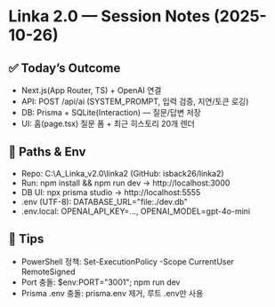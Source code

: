 # Linka 2.0 — Session Notes (2025-10-26)

## ✅ Today’s Outcome
- Next.js(App Router, TS) + OpenAI 연결
- API: POST /api/ai (SYSTEM_PROMPT, 입력 검증, 지연/토큰 로깅)
- DB: Prisma + SQLite(Interaction) — 질문/답변 저장
- UI: 홈(page.tsx) 질문 폼 + 최근 히스토리 20개 렌더

## 🧩 Paths & Env
- Repo: C:\A_Linka_v2.0\linka2  (GitHub: isback26/linka2)
- Run: npm install && npm run dev  → http://localhost:3000
- DB UI: npx prisma studio  → http://localhost:5555
- .env (UTF-8): DATABASE_URL="file:./dev.db"
- .env.local: OPENAI_API_KEY=..., OPENAI_MODEL=gpt-4o-mini

## 🧯 Tips
- PowerShell 정책: Set-ExecutionPolicy -Scope CurrentUser RemoteSigned
- Port 충돌: $env:PORT="3001"; npm run dev
- Prisma .env 충돌: prisma\.env 제거, 루트 .env만 사용

